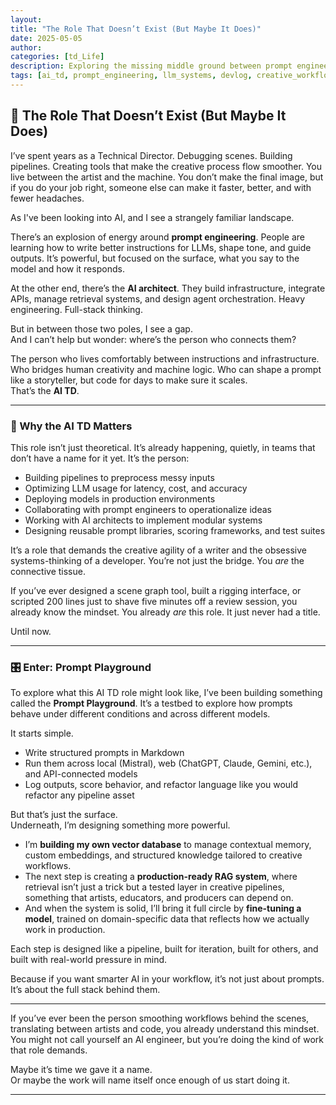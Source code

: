 ```yaml
---
layout: 
title: "The Role That Doesn’t Exist (But Maybe It Does)"
date: 2025-05-05
author: 
categories: [td_Life]
description: Exploring the missing middle ground between prompt engineering and AI architecture through the lens of a Technical Director.
tags: [ai_td, prompt_engineering, llm_systems, devlog, creative_workflow]
---
```


## 🧠 The Role That Doesn’t Exist (But Maybe It Does)

I’ve spent years as a Technical Director. Debugging scenes. Building pipelines. Creating tools that make the creative process flow smoother. You live between the artist and the machine. You don’t make the final image, but if you do your job right, someone else can make it faster, better, and with fewer headaches.

As I've been looking into AI, and I see a strangely familiar landscape.

There’s an explosion of energy around **prompt engineering**. People are learning how to write better instructions for LLMs, shape tone, and guide outputs. It’s powerful, but focused on the surface, what you say to the model and how it responds.

At the other end, there’s the **AI architect**. They build infrastructure, integrate APIs, manage retrieval systems, and design agent orchestration. Heavy engineering. Full-stack thinking.

But in between those two poles, I see a gap.  
And I can’t help but wonder: where’s the person who connects them?

The person who lives comfortably between instructions and infrastructure. Who bridges human creativity and machine logic. Who can shape a prompt like a storyteller, but code for days to make sure it scales.  
That’s the **AI TD**.

---

### 🧩 Why the AI TD Matters

This role isn’t just theoretical. It’s already happening, quietly, in teams that don’t have a name for it yet. It’s the person:

- Building pipelines to preprocess messy inputs  
- Optimizing LLM usage for latency, cost, and accuracy  
- Deploying models in production environments  
- Collaborating with prompt engineers to operationalize ideas  
- Working with AI architects to implement modular systems  
- Designing reusable prompt libraries, scoring frameworks, and test suites

It’s a role that demands the creative agility of a writer and the obsessive systems-thinking of a developer. You’re not just the bridge. You *are* the connective tissue.

If you’ve ever designed a scene graph tool, built a rigging interface, or scripted 200 lines just to shave five minutes off a review session, you already know the mindset. You already *are* this role. It just never had a title.

Until now.

---

### 🎛️ Enter: Prompt Playground

To explore what this AI TD role might look like, I’ve been building something called the **Prompt Playground**. It’s a testbed to explore how prompts behave under different conditions and across different models.

It starts simple.  
- Write structured prompts in Markdown  
- Run them across local (Mistral), web (ChatGPT, Claude, Gemini, etc.), and API-connected models  
- Log outputs, score behavior, and refactor language like you would refactor any pipeline asset  

But that’s just the surface.  
Underneath, I’m designing something more powerful.

- I’m **building my own vector database** to manage contextual memory, custom embeddings, and structured knowledge tailored to creative workflows.  
- The next step is creating a **production-ready RAG system**, where retrieval isn’t just a trick but a tested layer in creative pipelines, something that artists, educators, and producers can depend on.  
- And when the system is solid, I’ll bring it full circle by **fine-tuning a model**, trained on domain-specific data that reflects how we actually work in production.

Each step is designed like a pipeline, built for iteration, built for others, and built with real-world pressure in mind.

Because if you want smarter AI in your workflow, it’s not just about prompts. It’s about the full stack behind them.

---

If you’ve ever been the person smoothing workflows behind the scenes, translating between artists and code, you already understand this mindset. You might not call yourself an AI engineer, but you’re doing the kind of work that role demands.

Maybe it’s time we gave it a name.  
Or maybe the work will name itself once enough of us start doing it.

---
